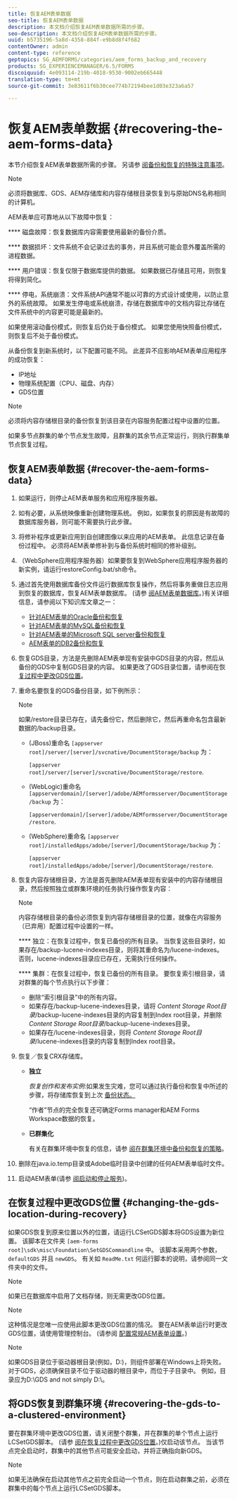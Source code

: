 ```yaml
---
title: 恢复AEM表单数据
seo-title: 恢复AEM表单数据
description: 本文档介绍恢复AEM表单数据所需的步骤。
seo-description: 本文档介绍恢复AEM表单数据所需的步骤。
uuid: b5735196-5a8d-4358-884f-e9b8d8f4f682
contentOwner: admin
content-type: reference
geptopics: SG_AEMFORMS/categories/aem_forms_backup_and_recovery
products: SG_EXPERIENCEMANAGER/6.5/FORMS
discoiquuid: 4e093114-219b-4018-9530-9002eb665448
translation-type: tm+mt
source-git-commit: 3e83611f6b30cee774b72194bee1d03e323a6a57

---
```



# 恢复AEM表单数据 {#recovering-the-aem-forms-data}

本节介绍恢复AEM表单数据所需的步骤。 另请参 [阅备份和恢复的特殊注意事项](/help/forms/using/admin-help/backup-recovery-strategy-aem-forms.md#special-considerations-for-backup-and-recovery)。

>[!NOTE]
>
>必须将数据库、GDS、AEM存储库和内容存储根目录恢复到与原始DNS名称相同的计算机。

AEM表单应可靠地从以下故障中恢复：

**** 磁盘故障：恢复数据库内容需要使用最新的备份介质。

**** 数据损坏：文件系统不会记录过去的事务，并且系统可能会意外覆盖所需的进程数据。

**** 用户错误：恢复仅限于数据库提供的数据。 如果数据已存储且可用，则恢复将得到简化。

**** 停电，系统崩溃：文件系统API通常不能以可靠的方式设计或使用，以防止意外的系统故障。 如果发生停电或系统崩溃，存储在数据库中的文档内容比存储在文件系统中的内容更可能是最新的。

如果使用滚动备份模式，则恢复后仍处于备份模式。 如果您使用快照备份模式，则恢复后不处于备份模式。

从备份恢复到新系统时，以下配置可能不同。 此差异不应影响AEM表单应用程序的成功恢复：

* IP地址
* 物理系统配置（CPU、磁盘、内存）
* GDS位置

>[!NOTE]
>
>必须将内容存储根目录的备份恢复到该目录在内容服务配置过程中设置的位置。

如果多节点群集的单个节点发生故障，且群集的其余节点正常运行，则执行群集单节点恢复过程。

## 恢复AEM表单数据 {#recover-the-aem-forms-data}

1. 如果运行，则停止AEM表单服务和应用程序服务器。
1. 如有必要，从系统映像重新创建物理系统。 例如，如果恢复的原因是有故障的数据库服务器，则可能不需要执行此步骤。
1. 将修补程序或更新应用到自创建图像以来应用的AEM表单。 此信息记录在备份过程中。 必须将AEM表单修补到与备份系统时相同的修补级别。
1. （WebSphere应用程序服务器）如果要恢复到WebSphere应用程序服务器的新实例，请运行restoreConfig.bat/sh命令。
1. 通过首先使用数据库备份文件运行数据库恢复操作，然后将事务重做日志应用到恢复的数据库，恢复AEM表单数据库。 (请参 [阅AEM表单数据库](/help/forms/using/admin-help/files-back-recover.md#aem-forms-database)。)有关详细信息，请参阅以下知识库文章之一：

   * [针对AEM表单的Oracle备份和恢复](https://www.adobe.com/go/kb403624)
   * [针对AEM表单的MySQL备份和恢复](https://www.adobe.com/go/kb403625)
   * [针对AEM表单的Microsoft SQL server备份和恢复](https://www.adobe.com/go/kb403623)
   * [AEM表单的DB2备份和恢复](https://www.adobe.com/go/kb403626)

1. 恢复GDS目录，方法是先删除AEM表单现有安装中GDS目录的内容，然后从备份的GDS中复制GDS目录的内容。 如果更改了GDS目录位置，请参阅在恢 [复过程中更改GDS位置](recovering-aem-forms-data.md#changing-the-gds-location-during-recovery)。
1. 重命名要恢复的GDS备份目录，如下例所示：

   >[!NOTE]
   >
   >如果/restore目录已存在，请先备份它，然后删除它，然后再重命名包含最新数据的/backup目录。

   * (JBoss)重命名 `[appserver root]/server/[server]/svcnative/DocumentStorage/backup` 为：

      `[appserver root]/server/[server]/svcnative/DocumentStorage/restore`.

   * (WebLogic)重命名 `[appserverdomain]/[server]/adobe/AEMformsserver/DocumentStorage/backup` 为：

      `[appserverdomain]/[server]/adobe/AEMformsserver/DocumentStorage/restore`.

   * (WebSphere)重命名 `[appserver root]/installedApps/adobe/[server]/DocumentStorage/backup` 为：

      `[appserver root]/installedApps/adobe/[server]/DocumentStorage/restore`.

1. 恢复内容存储根目录，方法是首先删除AEM表单现有安装中的内容存储根目录，然后按照独立或群集环境的任务执行操作恢复内容：

   >[!NOTE]
   >
   >内容存储根目录的备份必须恢复到内容存储根目录的位置，就像在内容服务（已弃用）配置过程中设置的一样。

   **** 独立：在恢复过程中，恢复已备份的所有目录。 当恢复这些目录时，如果存在/backup-lucene-indexes目录，则将其重命名为/lucene-indexes。 否则，lucene-indexes目录应已存在，无需执行任何操作。

   **** 集群：在恢复过程中，恢复已备份的所有目录。 要恢复索引根目录，请对群集的每个节点执行以下步骤：

   * 删除“索引根目录”中的所有内容。
   * 如果存在/backup-lucene-indexes目录，请将 *Content Storage Root目录*/backup-lucene-indexes目录的内容复制到Index root目录，并删除 *Content Storage Root目录*/backup-lucene-indexes目录。
   * 如果存在/lucene-indexes目录，则将 *Content Storage Root目录*/lucene-indexes目录的内容复制到Index root目录。

1. 恢复／恢复CRX存储库。

   * **独立**

      *恢复创作和发布实例*:如果发生灾难，您可以通过执行备份和恢复中所述的步骤，将存储库恢复到上次 [备份状态。](https://docs.adobe.com/docs/en/crx/current/administering/backup_and_restore.html)

      “作者”节点的完全恢复还可确定Forms manager和AEM Forms Workspace数据的恢复。

   * **已群集化**

      有关在群集环境中恢复的信息，请参 [阅在群集环境中备份和恢复的策略](/help/forms/using/admin-help/strategy-backup-restore-clustered-environment.md#strategy-for-backup-and-restore-in-a-clustered-environment)。

1. 删除在java.io.temp目录或Adobe临时目录中创建的任何AEM表单临时文件。
1. 启动AEM表单(请参 [阅启动和停止服务](/help/forms/using/admin-help/starting-stopping-services.md#starting-and-stopping-services))<!-- BROKEN LINK and the application server(s) (see [Maintaining the Application Server](/help/forms/using/admin-help/topics/maintaining-the-application-server.md))-->。

## 在恢复过程中更改GDS位置 {#changing-the-gds-location-during-recovery}

如果GDS恢复到原来位置以外的位置，请运行LCSetGDS脚本将GDS设置为新位置。 该脚本在文件夹 `[aem-forms root]\sdk\misc\Foundation\SetGDSCommandline` 中。 该脚本采用两个参数， `defaultGDS` 并且 `newGDS`。 有关如 `ReadMe.txt` 何运行脚本的说明，请参阅同一文件夹中的文件。

>[!NOTE]
>
>如果已在数据库中启用了文档存储，则无需更改GDS位置。

>[!NOTE]
>
>这种情况是您唯一应使用此脚本更改GDS位置的情况。 要在AEM表单运行时更改GDS位置，请使用管理控制台。 (请参阅 [配置常规AEM表单设置](/help/forms/using/admin-help/configure-general-aem-forms-settings.md#configure-general-aem-forms-settings)。)

>[!NOTE]
>
>如果GDS目录位于驱动器根目录(例如，D:\)，则组件部署在Windows上将失败。 对于GDS，必须确保目录不位于驱动器的根目录中，而位于子目录中。 例如，目录应为D:\GDS and not simply D:\。

## 将GDS恢复到群集环境 {#recovering-the-gds-to-a-clustered-environment}

要在群集环境中更改GDS位置，请关闭整个群集，并在群集的单个节点上运行LCSetGDS脚本。 (请参 [阅在恢复过程中更改GDS位置](recovering-aem-forms-data.md#changing-the-gds-location-during-recovery)。)仅启动该节点。 当该节点完全启动时，群集中的其他节点可能安全启动，并将正确指向新GDS。

>[!NOTE]
>
>如果无法确保在启动其他节点之前完全启动一个节点，则在启动群集之前，必须在群集中的每个节点上运行LCSetGDS脚本。

